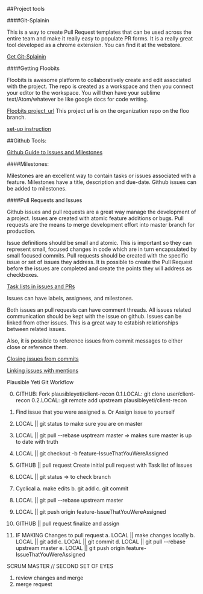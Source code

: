 
##Project tools

####Git-Splainin

This is a way to create Pull Request templates that can be used across the entire team and make it really easy to populate PR forms.  It is a really great tool developed as a chrome extension.  You can find it at the webstore.

[Get Git-Splainin](https://chrome.google.com/webstore/detail/git-splainin/adbhpaolgdpdjmejdnpakfncfkdneeea?hl=en-US)

####Getting Floobits

Floobits is awesome platform to collaboratively create and edit associated with the project.  The repo is created as a workspace and then you connect your editor to the workspace.  You will then have your sublime text/Atom/whatever be like google docs for code writing.

[Floobits project_url](https://floobits.com/urbantumbleweed/client-recon)
This project url is on the organization repo on the floo branch.

[set-up instruction](https://floobits.com/help/plugins/sublime)


##Github Tools:

[Github Guide to Issues and Milestones](https://guides.github.com/features/issues/)

####Milestones:

Milestones are an excellent way to contain tasks or issues associated with a feature. Milestones have a title, description and due-date. Github issues can be added to milestones.

####Pull Requests and Issues

Github issues and pull requests are a great way manage the development of a project.  Issues are created with atomic feature additions or bugs.  Pull requests are the means to merge development effort into master branch for production.

Issue definitions should be small and atomic.  This is important so they can represent small, focused changes in code which are in turn encapsulated by small focused commits.  Pull requests should be created with the specific issue or set of issues they address. It is possible to create the Pull Request before the issues are completed and create the points they will address as checkboxes.

[Task lists in issues and PRs](https://github.com/blog/1375%0A-task-lists-in-gfm-issues-pulls-comments)

Issues can have labels, assignees, and milestones.

Both issues an pull requests can have comment threads.  All issues related communication should be kept with the issue on github.  Issues can be linked from other issues.  This is a great way to estabish relationships between related issues.

Also, it is possible to reference issues from commit messages to either close or reference them.

[Closing issues from commits](https://help.github.com/articles/closing-issues-via-commit-messages/)

[Linking issues with mentions](https://github.com/blog/957-introducing-issue-mentions)

Plausible Yeti Git Workflow

0. GITHUB: Fork plausibleyeti/client-recon
0.1.LOCAL: git clone user/client-recon
0.2.LOCAL: git remote add upstream plausibleyeti/client-recon


1. Find issue that you were assigned
  a. Or Assign issue to yourself
1. LOCAL || git status to make sure you are on master
1. LOCAL || git pull --rebase usptream master => makes sure master is up to date with truth
1. LOCAL || git checkout -b feature-IssueThatYouWereAssigned
1. GITHUB || pull request Create initial pull request with Task list of issues
1. LOCAL || git status => to check branch
1. Cyclical
  a. make edits
  b. git add
  c. git commit
1. LOCAL || git pull --rebase upstream master
1. LOCAL || git push origin feature-IssueThatYouWereAssigned
1. GITHUB || pull request finalize and assign
1. IF MAKING Changes to pull request
  a. LOCAL || make changes locally
  b. LOCAL || git add
  c. LOCAL || git commit
  d. LOCAL || git pull --rebase upstream master
  e. LOCAL || git push origin feature-IssueThatYouWereAssigned




SCRUM MASTER // SECOND SET OF EYES
1. review changes and merge
1. merge request







